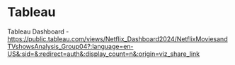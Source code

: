 # Tableau

Tableau Dashboard - https://public.tableau.com/views/Netflix_Dashboard2024/NetflixMoviesandTVshowsAnalysis_Group04?:language=en-US&:sid=&:redirect=auth&:display_count=n&:origin=viz_share_link
